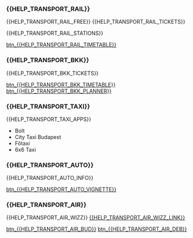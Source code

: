 ### {{HELP_TRANSPORT_RAIL}}

{{HELP_TRANSPORT_RAIL_FREE}} {{HELP_TRANSPORT_RAIL_TICKETS}}

{{HELP_TRANSPORT_RAIL_STATIONS}}

[btn\_{{HELP_TRANSPORT_RAIL_TIMETABLE}}]({{HELP_TRANSPORT_RAIL_TIMETABLE_URL}})

### {{HELP_TRANSPORT_BKK}}

{{HELP_TRANSPORT_BKK_TICKETS}}

[btn\_{{HELP_TRANSPORT_BKK_TIMETABLE}}]({{HELP_TRANSPORT_BKK_TIMETABLE_URL}})
[btn\_{{HELP_TRANSPORT_BKK_PLANNER}}]({{HELP_TRANSPORT_BKK_PLANNER_URL}})

### {{HELP_TRANSPORT_TAXI}}

{{HELP_TRANSPORT_TAXI_APPS}}

- Bolt
- City Taxi Budapest
- Főtaxi
- 6x6 Taxi

### {{HELP_TRANSPORT_AUTO}}

{{HELP_TRANSPORT_AUTO_INFO}}

[btn\_{{HELP_TRANSPORT_AUTO_VIGNETTE}}]({{HELP_TRANSPORT_AUTO_VIGNETTE_URL}})

### {{HELP_TRANSPORT_AIR}}

{{HELP_TRANSPORT_AIR_WIZZ}} [{{HELP_TRANSPORT_AIR_WIZZ_LINK}}]({{HELP_TRANSPORT_AIR_WIZZ_URL}})

[btn\_{{HELP_TRANSPORT_AIR_BUD}}]({{HELP_TRANSPORT_AIR_BUD_URL}})
[btn\_{{HELP_TRANSPORT_AIR_DEB}}]({{HELP_TRANSPORT_AIR_DEB}})
